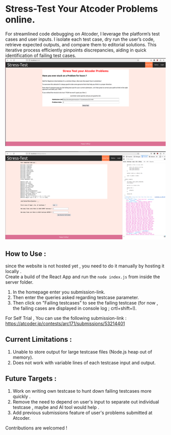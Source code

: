# Stress-Test Your Atcoder Problems online.

For streamlined code debugging on Atcoder,
I leverage the platform’s test cases and user inputs. I
isolate each test case, dry run the user’s code, retrieve
expected outputs, and compare them to editorial solutions. This iterative process efficiently pinpoints discrepancies, aiding in quick identification of failing test
cases.
![HomePage](./frontend/public/img_3.png) 

![ProblemPage](./frontend/public/img_2.png)



## How to Use :
since the website is not hosted yet , you need to do it manually by hosting it locally .  
Create a build of the React App and run the `node index.js`  from inside the server folder.
1. In the homepage enter you submission-link.  
2. Then enter the queries asked regarding testcase parameter.   
3. Then click on "Failing testcases" to see the  failing testcase (for now , the failing cases are displayed in console log ; crtl+shift+I).

For Self Trial , You can use the following submission-link :
https://atcoder.jp/contests/arc171/submissions/53214401

## Current Limitations :
1. Unable to store output for large testcase files (Node.js heap out of memory).
2. Does not work with variable lines of each testcase input and output.
 
## Future Targets :
1. Work on writing own testcase to hunt down failing testcases more quickly .
2. Remove the need to depend on user's input to separate out individual testcase , maybe and AI tool would help .
3. Add previous submissions feature of user's problems submitted at Atcoder.  
  
Contributions are welcomed !
